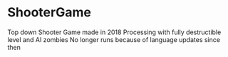 # ShooterGame
Top down Shooter Game made in 2018 Processing with fully destructible level and AI zombies
No longer runs because of language updates since then
